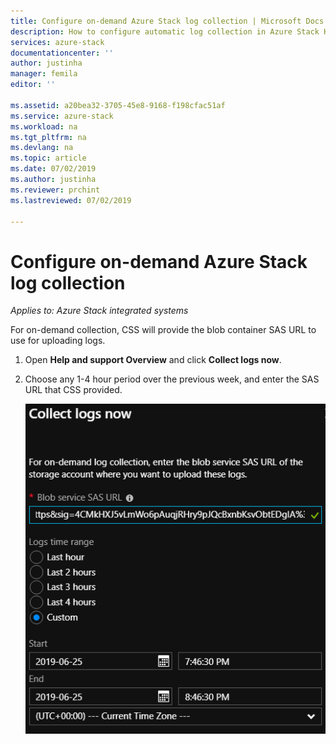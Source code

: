 ```yaml
---
title: Configure on-demand Azure Stack log collection | Microsoft Docs
description: How to configure automatic log collection in Azure Stack Help + Support.
services: azure-stack
documentationcenter: ''
author: justinha
manager: femila
editor: ''

ms.assetid: a20bea32-3705-45e8-9168-f198cfac51af
ms.service: azure-stack
ms.workload: na
ms.tgt_pltfrm: na
ms.devlang: na
ms.topic: article
ms.date: 07/02/2019
ms.author: justinha
ms.reviewer: prchint
ms.lastreviewed: 07/02/2019

---
```

# Configure on-demand Azure Stack log collection

*Applies to: Azure Stack integrated systems*


For on-demand collection, CSS will provide the blob container SAS URL to use for uploading logs. 

1. Open **Help and support Overview** and click **Collect logs now**. 
1. Choose any 1-4 hour period over the previous week, and enter the SAS URL that CSS provided.

   ![Screenshot of on-demand log collection](media/azure-stack-automatic-log-collection/collect-logs-now.png)
